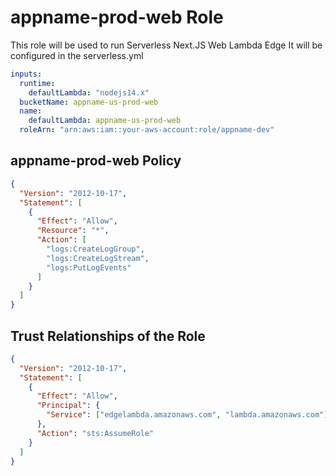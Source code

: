 # appname-prod-web Role

This role will be used to run Serverless Next.JS Web Lambda Edge
It will be configured in the serverless.yml

```yml
inputs:
  runtime:
    defaultLambda: "nodejs14.x"
  bucketName: appname-us-prod-web
  name:
    defaultLambda: appname-us-prod-web
  roleArn: "arn:aws:iam::your-aws-account:role/appname-dev"
```

## appname-prod-web Policy

```json
{
  "Version": "2012-10-17",
  "Statement": [
    {
      "Effect": "Allow",
      "Resource": "*",
      "Action": [
        "logs:CreateLogGroup",
        "logs:CreateLogStream",
        "logs:PutLogEvents"
      ]
    }
  ]
}
```

## Trust Relationships of the Role

```json
{
  "Version": "2012-10-17",
  "Statement": [
    {
      "Effect": "Allow",
      "Principal": {
        "Service": ["edgelambda.amazonaws.com", "lambda.amazonaws.com"]
      },
      "Action": "sts:AssumeRole"
    }
  ]
}
```
